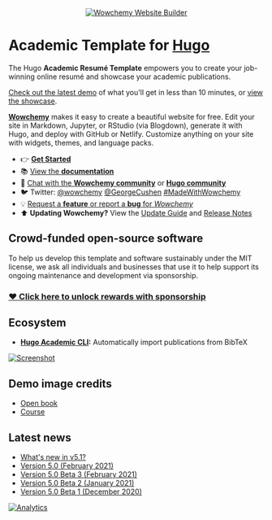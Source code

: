 <p align="center"><a href="https://wowchemy.com" target="_blank" rel="noopener"><img src="https://wowchemy.com/img/logo_200px.png" alt="Wowchemy Website Builder"></a></p>

# Academic Template for [Hugo](https://github.com/gohugoio/hugo)

The Hugo **Academic Resumé Template** empowers you to create your job-winning online resumé and showcase your academic publications.

[Check out the latest demo](https://academic-demo.netlify.app/) of what you'll get in less than 10 minutes, or [view the showcase](https://wowchemy.com/user-stories/).

[**Wowchemy**](https://wowchemy.com) makes it easy to create a beautiful website for free. Edit your site in Markdown, Jupyter, or RStudio (via Blogdown), generate it with Hugo, and deploy with GitHub or Netlify. Customize anything on your site with widgets, themes, and language packs.

- 👉 [**Get Started**](https://wowchemy.com/templates/)
- 📚 [View the **documentation**](https://wowchemy.com/docs/)
- 💬 [Chat with the **Wowchemy community**](https://discord.gg/z8wNYzb) or [**Hugo community**](https://discourse.gohugo.io)
- 🐦 Twitter: [@wowchemy](https://twitter.com/wowchemy) [@GeorgeCushen](https://twitter.com/GeorgeCushen) [#MadeWithWowchemy](https://twitter.com/search?q=(%23MadeWithWowchemy%20OR%20%23MadeWithAcademic)&src=typed_query)
- 💡 [Request a **feature** or report a **bug** for _Wowchemy_](https://github.com/wowchemy/wowchemy-hugo-modules/issues)
- ⬆️ **Updating Wowchemy?** View the [Update Guide](https://wowchemy.com/docs/guide/update/) and [Release Notes](https://wowchemy.com/updates/)

## Crowd-funded open-source software

To help us develop this template and software sustainably under the MIT license, we ask all individuals and businesses that use it to help support its ongoing maintenance and development via sponsorship.

### [❤️ Click here to unlock rewards with sponsorship](https://wowchemy.com/plans/)

## Ecosystem

* **[Hugo Academic CLI](https://github.com/wowchemy/hugo-academic-cli):** Automatically import publications from BibTeX

[![Screenshot](https://raw.githubusercontent.com/wowchemy/wowchemy-hugo-modules/master/academic.png)](https://wowchemy.com)

## Demo image credits

- [Open book](https://unsplash.com/photos/J4kK8b9Fgj8)
- [Course](https://unsplash.com/photos/JKUTrJ4vK00)

## Latest news
<!--START_SECTION:news-->
* [What&#39;s new in v5.1?](https:&#x2F;&#x2F;wowchemy.com&#x2F;blog&#x2F;whats-new-in-v5.1&#x2F;)
* [Version 5.0 (February 2021)](https:&#x2F;&#x2F;wowchemy.com&#x2F;blog&#x2F;version-5.0-february-2021&#x2F;)
* [Version 5.0 Beta 3 (February 2021)](https:&#x2F;&#x2F;wowchemy.com&#x2F;blog&#x2F;version-5.0-beta-3-february-2021&#x2F;)
* [Version 5.0 Beta 2 (January 2021)](https:&#x2F;&#x2F;wowchemy.com&#x2F;blog&#x2F;version-5.0-beta-2-january-2021&#x2F;)
* [Version 5.0 Beta 1 (December 2020)](https:&#x2F;&#x2F;wowchemy.com&#x2F;blog&#x2F;version-5.0-beta-1-december-2020&#x2F;)<!--Updated at 1621640586714-->

<!--END_SECTION:news-->

[![Analytics](https://ga-beacon.appspot.com/UA-78646709-2/starter-academic/readme?pixel)](https://github.com/igrigorik/ga-beacon)
